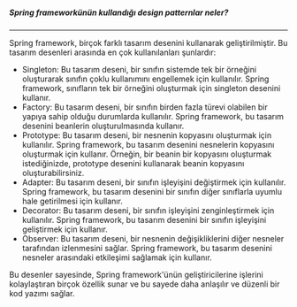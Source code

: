 ##### Spring frameworkünün kullandığı design patternlar neler?
---

Spring framework, birçok farklı tasarım desenini kullanarak geliştirilmiştir. Bu tasarım desenleri arasında en çok kullanılanları şunlardır:

- Singleton: Bu tasarım deseni, bir sınıfın sistemde tek bir örneğini oluşturarak sınıfın çoklu kullanımını engellemek için kullanılır. Spring framework, sınıfların tek bir örneğini oluşturmak için singleton desenini kullanır.
- Factory: Bu tasarım deseni, bir sınıfın birden fazla türevi olabilen bir yapıya sahip olduğu durumlarda kullanılır. Spring framework, bu tasarım desenini beanlerin oluşturulmasında kullanır.
- Prototype: Bu tasarım deseni, bir nesnenin kopyasını oluşturmak için kullanılır. Spring framework, bu tasarım desenini nesnelerin kopyasını oluşturmak için kullanır. Örneğin, bir beanin bir kopyasını oluşturmak istediğinizde, prototype desenini kullanarak beanin kopyasını oluşturabilirsiniz.
- Adapter: Bu tasarım deseni, bir sınıfın işleyişini değiştirmek için kullanılır. Spring framework, bu tasarım desenini bir sınıfın diğer sınıflarla uyumlu hale getirilmesi için kullanır.
- Decorator: Bu tasarım deseni, bir sınıfın işleyişini zenginleştirmek için kullanılır. Spring framework, bu tasarım desenini bir sınıfın işleyişini geliştirmek için kullanır.
- Observer: Bu tasarım deseni, bir nesnenin değişikliklerini diğer nesneler tarafından izlenmesini sağlar. Spring framework, bu tasarım desenini nesneler arasındaki etkileşimi sağlamak için kullanır.

Bu desenler sayesinde, Spring framework'ünün geliştiricilerine işlerini kolaylaştıran birçok özellik sunar ve bu sayede daha anlaşılır ve düzenli bir kod yazımı sağlar.
